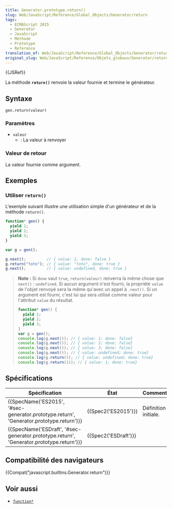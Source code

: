 ```yaml
---
title: Generator.prototype.return()
slug: Web/JavaScript/Reference/Global_Objects/Generator/return
tags:
  - ECMAScript 2015
  - Generator
  - JavaScript
  - Méthode
  - Prototype
  - Reference
translation_of: Web/JavaScript/Reference/Global_Objects/Generator/return
original_slug: Web/JavaScript/Reference/Objets_globaux/Generator/return
---
```

{{JSRef}}

La méthode **`return()`** renvoie la valeur fournie et termine le générateur.

## Syntaxe

    gen.return(valeur)

### Paramètres

- `valeur`
  - : La valeur à renvoyer

### Valeur de retour

La valeur fournie comme argument.

## Exemples

### Utiliser `return()`

L'exemple suivant illustre une utilisation simple d'un générateur et de la méthode `return()`.

```js
function* gen() {
  yield 1;
  yield 2;
  yield 3;
}

var g = gen();

g.next();         // { value: 1, done: false }
g.return("toto"); // { value: "toto", done: true }
g.next();         // { value: undefined, done: true }
```

> **Note :** Si `done` vaut `true`, `return(valeur)` renverra la même chose que `next()` : `undefined`. Si aucun argument n'est fourni, la propriété `value` de l'objet renvoyé sera la même qu'avec un appel à `.next()`. Si un argument est fourni, c'est lui qui sera utilisé comme valeur pour l'attribut `value` du résultat.
>
> ```js
> function* gen() {
>   yield 1;
>   yield 2;
>   yield 3;
> }
> var g = gen();
> console.log(g.next()); // { value: 1; done: false}
> console.log(g.next()); // { value: 2; done: false}
> console.log(g.next()); // { value: 3; done: false}
> console.log(g.next()); // { value: undefined; done: true}
> console.log(g.return()); // { value: undefined; done: true}
> console.log(g.return(1)); // { value: 1; done: true}
> ```

## Spécifications

| Spécification                                                                                                        | État                         | Commentaires         |
| -------------------------------------------------------------------------------------------------------------------- | ---------------------------- | -------------------- |
| {{SpecName('ES2015', '#sec-generator.prototype.return', 'Generator.prototype.return')}} | {{Spec2('ES2015')}}     | Définition initiale. |
| {{SpecName('ESDraft', '#sec-generator.prototype.return', 'Generator.prototype.return')}} | {{Spec2('ESDraft')}} |                      |

## Compatibilité des navigateurs

{{Compat("javascript.builtins.Generator.return")}}

## Voir aussi

- [`function*`](/fr/docs/Web/JavaScript/Reference/Instructions/function*)
